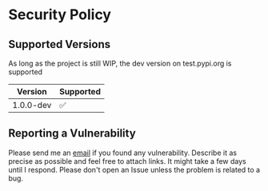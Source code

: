 # Security Policy

## Supported Versions

As long as the project is still WIP, the dev version on test.pypi.org is supported

| Version     | Supported          |
| ----------- | ------------------ |
| 1.0.0-dev   | :white_check_mark: |

## Reporting a Vulnerability

Please send me an [email](mailto:info@loens2.com) if you found any vulnerability.
Describe it as precise as possible and feel free to attach links.
It might take a few days until I respond. Please don't open an Issue unless the problem is related to a bug.

